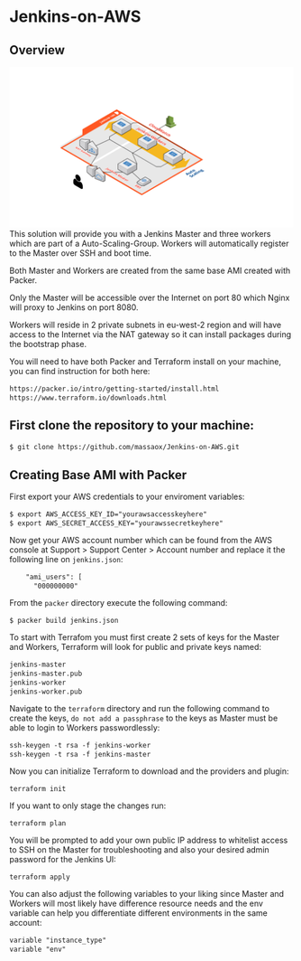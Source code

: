 # Jenkins-on-AWS
## Overview

![solution.png output](images/solution.png)
This solution will provide you with a Jenkins Master and three workers which are part of a Auto-Scaling-Group. Workers will automatically register to the Master over SSH and boot time.

Both Master and Workers are created from the same base AMI created with Packer.

Only the Master will be accessible over the Internet on port 80 which Nginx will proxy to Jenkins on port 8080.

Workers will reside in 2 private subnets in eu-west-2 region and will  have access to the Internet via the NAT gateway so it can install packages during the bootstrap phase. 

You will need to have both Packer and Terraform install on your machine, you can find instruction for both here:

```
https://packer.io/intro/getting-started/install.html
https://www.terraform.io/downloads.html
```

## First clone the repository to your machine:

```
$ git clone https://github.com/massaox/Jenkins-on-AWS.git
```

## Creating Base AMI with Packer

First export your AWS credentials to your enviroment variables:

```
$ export AWS_ACCESS_KEY_ID="yourawsaccesskeyhere"
$ export AWS_SECRET_ACCESS_KEY="yourawssecretkeyhere"
```

Now get your AWS account number  which can be found from the AWS console at Support > Support Center > Account number and replace it the following line on `jenkins.json`:

```
    "ami_users": [
      "000000000"
```

From the `packer` directory execute the following command:

```
$ packer build jenkins.json
```

To start with Terrafom you must first create 2 sets of keys for the Master and Workers, Terraform will look for public and private keys named:
```
jenkins-master
jenkins-master.pub
jenkins-worker
jenkins-worker.pub
```

Navigate to the `terraform` directory and run the following command to create the keys, `do not add a passphrase` to the keys as Master must be able to login to Workers passwordlessly:
```
ssh-keygen -t rsa -f jenkins-worker
ssh-keygen -t rsa -f jenkins-master
``` 

Now you can initialize Terraform to download and the providers and plugin:

```
terraform init
```

If you want to only stage the changes run:

```
terraform plan
```

You will be prompted to add your own public IP address to whitelist access to SSH on the Master for troubleshooting and also your desired admin password for the Jenkins UI:

```
terraform apply
```

You can also adjust the following variables to your liking since Master and Workers will most likely have difference resource needs and the env variable can help you differentiate different environments in the same account:

```
variable "instance_type" 
variable "env"
```
